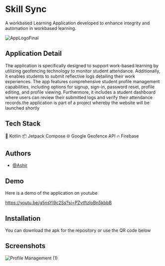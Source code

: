 
# Skill Sync 

A workbased Learning Application developed to enhance integrity and automation in workbased learning. 



![AppLogoFinal](https://github.com/Ashi0066/Skill-SYnc-Visible/assets/108072595/7ee2b2f8-d6db-433a-9c2b-7a51aeeb42e4)


## Application Detail
The application is specifically designed to support work-based learning by utilizing geofencing technology to monitor student attendance. Additionally, it enables students to submit reflective logs detailing their work experiences. The app features comprehensive student profile management capabilities, including options for signup, sign-in, password reset, profile editing, and profile viewing. Furthermore, it includes a student dashboard where users can review their submitted logs and verify their attendance records.the application is part of a project whereby the website will be launched shortly 
## Tech Stack 
🔹 Kotlin
 📦 Jetpack Compose
🌐 Google Geofence API
🔥 Firebase



## Authors

- [@Ashir](https://github.com/Ashi0066)


## Demo

Here is a demo of the application on youtube 

https://youtu.be/g5nsYl9c2Ss?si=PZvtftzIoBn5kbbB


## Installation

You can download the apk for the repository or use the QR code below 


## Screenshots


![Profile Management (1)](https://github.com/Ashi0066/Skill-SYnc-Visible/assets/108072595/9ef8e2b4-1b4a-49a4-8161-44743c24a001)


